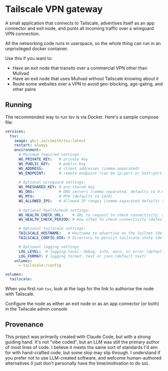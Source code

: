 # Tailscale VPN gateway

A small application that connects to Tailscale, advertises itself as an
app connector and exit node, and punts all incoming traffic over a wireguard
VPN connection.

All the networking code runs in userspace, so the whole thing can run in an
unprivileged docker container.

Use this if you want to:

- Have an exit node that transits over a commercial VPN other than Mullvad
- Have an exit node that uses Mullvad without Tailscale knowing about it
- Route some websites over a VPN to avoid geo-blocking, age-gating, and other pains

## Running

The recommended way to run tsv is via Docker. Here's a sample compose file:

```yaml
services:
  tsv:
    image: ghcr.io/csmith/tsv:latest
    restart: always
    environment:
      # Minimum required settings:
      WG_PRIVATE_KEY:   # private key 
      WG_PUBLIC_KEY:    # public key
      WG_ADDRESS:       # client addresses (comma-separated)
      WG_ENDPOINT:      # remote endpoint (can be ip:port or host:port)
      
      # Optional wireguard settings:
      WG_PRESHARED_KEY: # pre-shared key
      WG_DNS:           # DNS servers (comma-separated, defaults to 9.9.9.9)
      WG_MTU:           # MTU (defaults to 1420)
      WG_ALLOWED_IPS:   # Allowed IP ranges (comma-separated defaults to 0.0.0.0/0,::/0)
      
      # Optional healthcheck settings:
      WG_HEALTH_CHECK_URL:    # URL to request to check connectivity, should return a 204 (default https://www.gstatic.com/generate_204)
      WG_HEALTH_CHECK_PERIOD: # How often to check connectivity (default 30s) 

      # Optional tailscale settings:
      TAILSCALE_HOSTNAME:   # Hostname to advertise on the tailnet (default tsv)
      TAILSCALE_CONFIG_DIR: # Directory to persist tailscale state (default /config)

      # Optional logging settings
      LOG_LEVEL:  # logging level: debug, info, warn, or error (default info)
      LOG_FORMAT: # logging format: text or json (default text)
    volumes:
      - tailscale:/config

volumes:
  tailscale:  
```

When you first run `tsv`, look at the logs for the link to authorise the node
with Tailscale.

Configure the node as either an exit node or as an app connector (or both) in
the Tailscale admin console

## Provenance

This project was primarily created with Claude Code, but with a strong guiding
hand. It's not "vibe coded", but an LLM was still the primary author of most
lines of code. I believe it meets the same sort of standards I'd aim for with
hand-crafted code, but some slop may slip through. I understand if you
prefer not to use LLM-created software, and welcome human-authored alternatives
(I just don't personally have the time/motivation to do so).
